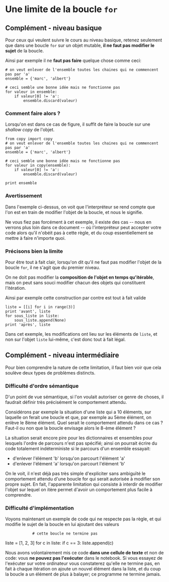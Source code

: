 
# Une limite de la boucle `for`

## Complément - niveau basique

Pour ceux qui veulent suivre le cours au niveau basique, retenez seulement que
dans une boucle `for` sur un objet mutable, **il ne faut pas modifier le sujet**
de la boucle.

Ainsi par exemple il ne **faut pas faire** quelque chose comme ceci:


    # on veut enlever de l'ensemble toutes les chaines qui ne commencent pas par 'a'
    ensemble = {'marc', 'albert'}
    
    # ceci semble une bonne idée mais ne fonctionne pas
    for valeur in ensemble:
        if valeur[0] != 'a':
            ensemble.discard(valeur)

### Comment faire alors ?

Lorsqu'on est dans ce cas de figure, il suffit de faire la boucle sur une
*shallow copy* de l'objet.


    from copy import copy
    # on veut enlever de l'ensemble toutes les chaines qui ne commencent pas par 'a'
    ensemble = {'marc', 'albert'}
    
    # ceci semble une bonne idée mais ne fonctionne pas
    for valeur in copy(ensemble):
        if valeur[0] != 'a':
            ensemble.discard(valeur)
            
    print ensemble

### Avertissement

Dans l'exemple ci-dessus, on voit que l'interpréteur se rend compte que l'on est
en train de modifier l'objet de la boucle, et nous le signifie.

Ne vous fiez pas forcément à cet exemple, il existe des cas -- nous en verrons
plus loin dans ce document -- où l'interpréteur peut accepter votre code alors
qu'il n'obéit pas à cette règle, et du coup essentiellement se mettre à faire
n'importe quoi.

### Précisons bien la limite

Pour être tout à fait clair, lorsqu'on dit qu'il ne faut pas modifier l'objet de
la boucle `for`, il ne s'agit que du premier niveau.

On ne doit pas modifier la **composition de l'objet en temps qu'itérable**, mais
on peut sans souci modifier chacun des objets qui constituent l'itération.

Ainsi par exemple cette construction par contre est tout à fait valide


    liste = [[i] for i in range(3)]
    print 'avant', liste
    for sous_liste in liste:
        sous_liste.append(None)
    print 'après', liste

Dans cet exemple, les modifications ont lieu sur les éléments de `liste`, et non
sur l'objet `liste` lui-même, c'est donc tout à fait légal.

## Complément - niveau intermédiaire

Pour bien comprendre la nature de cette limitation, il faut bien voir que cela
soulève deux types de problèmes distincts.

### Difficulté d'ordre sémantique

D'un point de vue sémantique, si l'on voulait autoriser ce genre de choses, il
faudrait définir très précisément le comportement attendu.

Considérons par exemple la situation d'une liste qui a 10 éléments, sur laquelle
on ferait une boucle et que, par exemple au 5ème élément, on enlève le 8ème
élément. Quel serait le comportement attendu dans ce cas ? Faut-il ou non que la
boucle envisage alors le 8-ème élément ?

La situation serait encore pire pour les dictionnaires et ensembles pour
lesquels l'ordre de parcours n'est pas spécifié; ainsi on pourrait écrire du
code totalement indéterministe si le parcours d'un ensemble essayait:
 * d'enlever l'élément 'b' lorsqu'on parcourt l'élément 'a'
 * d'enlever l'élément 'a' lorsqu'on parcourt l'élément 'b'

On le voit, il n'est déjà pas très simple d'expliciter sans ambiguïté le
comportement attendu d'une boucle for qui serait autorisée à modifier son propre
sujet. En fait, l'apparente limitation qui consiste à interdir de modifier
l'objet sur lequel on itère permet d'avoir un comportement plus facile à
comprendre.

### Difficulté d'implémentation

Voyons maintenant un exemple de code qui ne respecte pas la règle, et qui
modifie le sujet de la boucle en lui ajoutant des valeurs

                # cette boucle ne termine pas
liste = [1, 2, 3]
for c in liste:
    if c == 3:
        liste.append(c)
                
Nous avons volontairement mis ce code **dans une cellule de texte** et non de
code: vous **ne pouvez pas l'exécuter** dans le notebook. Si vous essayez de
l'exécuter sur votre ordinateur vous constaterez qu'elle ne termine pas, en fait
à chaque itération on ajoute un nouvel élément dans la liste, et du coup la
boucle a un élément de plus à balayer; ce programme ne termine jamais.
